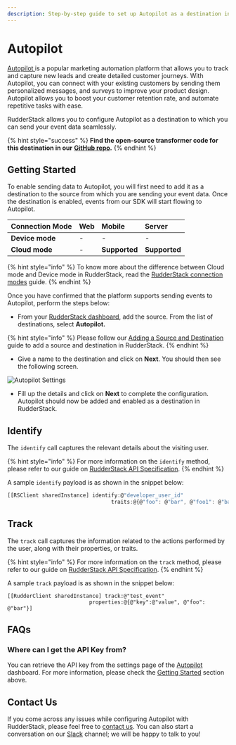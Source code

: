 ```yaml
---
description: Step-by-step guide to set up Autopilot as a destination in RudderStack.
---
```


# Autopilot

[Autopilot ](https://www.autopilothq.com/)is a popular marketing automation platform that allows you to track and capture new leads and create detailed customer journeys. With Autopilot, you can connect with your existing customers by sending them personalized messages, and surveys to improve your product design. Autopilot allows you to boost your customer retention rate, and automate repetitive tasks with ease.

RudderStack allows you to configure Autopilot as a destination to which you can send your event data seamlessly.

{% hint style="success" %}
**Find the open-source transformer code for this destination in our** [**GitHub repo**](https://github.com/rudderlabs/rudder-transformer/tree/master/v0/destinations/autopilot)**.**
{% endhint %}

## Getting Started

To enable sending data to Autopilot, you will first need to add it as a destination to the source from which you are sending your event data. Once the destination is enabled, events from our SDK will start flowing to Autopilot.

| **Connection Mode** | **Web** | **Mobile** | **Server** |
| :--- | :--- | :--- | :--- |
| **Device mode** | - | - | - |
| **Cloud mode** | - | **Supported** | **Supported** |

{% hint style="info" %}
 To know more about the difference between Cloud mode and Device mode in RudderStack, read the [RudderStack connection modes](https://docs.rudderstack.com/get-started/rudderstack-connection-modes) guide.
{% endhint %}

Once you have confirmed that the platform supports sending events to Autopilot, perform the steps below:

* From your [RudderStack dashboard](https://app.rudderlabs.com/), add the source. From the list of destinations, select **Autopilot.**

{% hint style="info" %}
Please follow our [Adding a Source and Destination](https://docs.rudderstack.com/getting-started/adding-source-and-destination-rudderstack) guide to add a source and destination in RudderStack.
{% endhint %}

* Give a name to the destination and click on **Next**. You should then see the following screen.

![Autopilot Settings](../../.gitbook/assets/autopilot.png)

* Fill up the details and click on **Next** to complete the configuration. Autopilot should now be added and enabled as a destination in RudderStack.

## Identify

The `identify` call captures the relevant details about the visiting user.

{% hint style="info" %}
For more information on the `identify` method, please refer to our guide on [RudderStack API Specification](https://docs.rudderstack.com/rudderstack-api-spec).
{% endhint %}

A sample `identify` payload is as shown in the snippet below:

```javascript
[[RSClient sharedInstance] identify:@"developer_user_id"
                                 traits:@{@"foo": @"bar", @"foo1": @"bar1"}];
```

## Track

The `track` call captures the information related to the actions performed by the user, along with their properties, or traits.

{% hint style="info" %}
For more information on the `track` method, please refer to our guide on [RudderStack API Specification](https://docs.rudderstack.com/rudderstack-api-spec).
{% endhint %}

A sample `track` payload is as shown in the snippet below:

```text
[[RudderClient sharedInstance] track:@"test_event"
                          properties:@{@"key":@"value", @"foo": @"bar"}]
```

## FAQs

### Where can I get the API Key from?

You can retrieve the API key from the settings page of the [Autopilot](https://dashboard.branch.io/#/settings) dashboard. For more information, please check the [Getting Started](https://docs.rudderstack.com/destinations/autopilot#getting-started) section above.

## Contact Us

If you come across any issues while configuring Autopilot with RudderStack, please feel free to [contact us](mailto:%20docs@rudderstack.com). You can also start a conversation on our [Slack](https://resources.rudderstack.com/join-rudderstack-slack) channel; we will be happy to talk to you!

